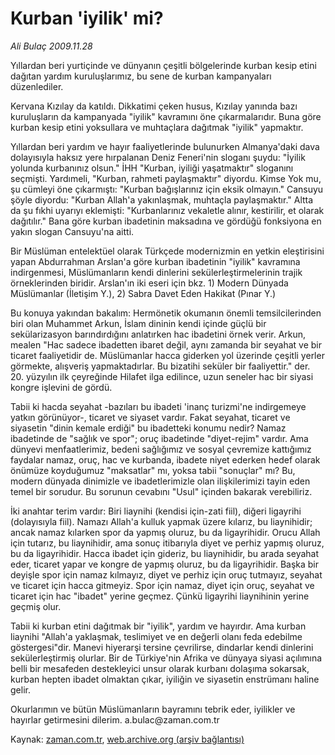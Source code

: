 # Kurban 'iyilik' mi?

*Ali Bulaç 2009.11.28*

<tr><td class="metin" colspan="2" style="padding-top: 20px; padding-left: 5px; ">Yıllardan beri yurtiçinde ve dünyanın çeşitli bölgelerinde kurban kesip etini dağıtan yardım kuruluşlarımız, bu sene de kurban kampanyaları düzenlediler.</td></tr><tr><td class="metin" colspan="2" style="padding-top: 20px; padding-left: 5px; "><p>Kervana Kızılay da katıldı. Dikkatimi çeken husus, Kızılay yanında bazı kuruluşların da kampanyada "iyilik" kavramını öne çıkarmalarıdır. Buna göre kurban kesip etini yoksullara ve muhtaçlara dağıtmak "iyilik" yapmaktır.
<p>Yıllardan beri yardım ve hayır faaliyetlerinde bulunurken Almanya'daki dava dolayısıyla haksız yere hırpalanan Deniz Feneri'nin sloganı şuydu: "İyilik yolunda kurbanınız olsun." İHH "Kurban, iyiliği yaşatmaktır" sloganını seçmişti. Yardımeli, "Kurban, rahmeti paylaşmaktır" diyordu. Kimse Yok mu, şu cümleyi öne çıkarmıştı: "Kurban bağışlarınız için eksik olmayın." Cansuyu şöyle diyordu: "Kurban Allah'a yakınlaşmak, muhtaçla paylaşmaktır." Altta da şu fıkhi uyarıyı eklemişti: "Kurbanlarınız vekaletle alınır, kestirilir, et olarak dağıtılır." Bana göre kurban ibadetinin maksadına ve gördüğü fonksiyona en yakın slogan Cansuyu'na aitti.
<p>Bir Müslüman entelektüel olarak Türkçede modernizmin en yetkin eleştirisini yapan Abdurrahman Arslan'a göre kurban ibadetinin "iyilik" kavramına indirgenmesi, Müslümanların kendi dinlerini sekülerleştirmelerinin trajik örneklerinden biridir. Arslan'ın iki eseri için bkz. 1) Modern Dünyada Müslümanlar (İletişim Y.), 2) Sabra Davet Eden Hakikat (Pınar Y.)
<p>Bu konuya yakından bakalım: Hermönetik okumanın önemli temsilcilerinden biri olan Muhammet Arkun, İslam dininin kendi içinde güçlü bir sekülarizasyon barındırdığını anlatırken hac ibadetini örnek verir. Arkun, mealen "Hac sadece ibadetten ibaret değil, aynı zamanda bir seyahat ve bir ticaret faaliyetidir de. Müslümanlar hacca giderken yol üzerinde çeşitli yerler görmekte, alışveriş yapmaktadırlar. Bu bizatihi seküler bir faaliyettir." der. 20. yüzyılın ilk çeyreğinde Hilafet ilga edilince, uzun seneler hac bir siyasi kongre işlevini de gördü.
<p>Tabii ki hacda seyahat -bazıları bu ibadeti 'inanç turizmi'ne indirgemeye yatkın görünüyor-, ticaret ve siyaset vardır. Fakat seyahat, ticaret ve siyasetin "dinin kemale erdiği" bu ibadetteki konumu nedir? Namaz ibadetinde de "sağlık ve spor"; oruç ibadetinde "diyet-rejim" vardır. Ama dünyevi menfaatlerimiz, bedeni sağlığımız ve sosyal çevremize kattığımız faydalar namaz, oruç, hac ve kurbanda, ibadete niyet ederken hedef olarak önümüze koyduğumuz "maksatlar" mı, yoksa tabii "sonuçlar" mı? Bu, modern dünyada dinimizle ve ibadetlerimizle olan ilişkilerimizi tayin eden temel bir sorudur. Bu sorunun cevabını "Usul" içinden bakarak verebiliriz.
<p>İki anahtar terim vardır: Biri liaynihi (kendisi için-zati fiil), diğeri ligayrihi (dolayısıyla fiil). Namazı Allah'a kulluk yapmak üzere kılarız, bu liaynihidir; ancak namaz kılarken spor da yapmış oluruz, bu da ligayrihidir. Orucu Allah için tutarız, bu liaynihidir, ama sonuç itibarıyla diyet ve perhiz yapmış oluruz, bu da ligayrihidir. Hacca ibadet için gideriz, bu liaynihidir, bu arada seyahat eder, ticaret yapar ve kongre de yapmış oluruz, bu da ligayrihidir. Başka bir deyişle spor için namaz kılmayız, diyet ve perhiz için oruç tutmayız, seyahat ve ticaret için hacca gitmeyiz. Spor için namaz, diyet için oruç, seyahat ve ticaret için hac "ibadet" yerine geçmez. Çünkü ligayrihi liaynihinin yerine geçmiş olur.
<p>Tabii ki kurban etini dağıtmak bir "iyilik", yardım ve hayırdır. Ama kurban liaynihi "Allah'a yaklaşmak, teslimiyet ve en değerli olanı feda edebilme göstergesi"dir. Manevi hiyerarşi tersine çevrilirse, dindarlar kendi dinlerini sekülerleştirmiş olurlar. Bir de Türkiye'nin Afrika ve dünyaya siyasi açılımına belli bir mesafeden destekleyici unsur olarak kurbanı dolaşıma sokarsak, kurban hepten ibadet olmaktan çıkar, iyiliğin ve siyasetin enstrümanı haline gelir.
<p>Okurlarımın ve bütün Müslümanların bayramını tebrik eder, iyilikler ve hayırlar getirmesini dilerim. a.bulac@zaman.com.tr<br/></p></p></p></p></p></p></p></p></td></tr>

Kaynak: [zaman.com.tr](http://zaman.com.tr/yazar.do?yazino=920966), [web.archive.org (arşiv bağlantısı)](http://web.archive.org/web/20100204012043/http://zaman.com.tr:80/yazar.do?yazino=920966)
